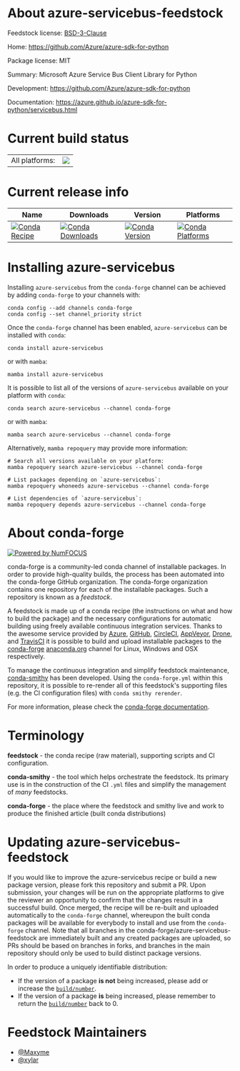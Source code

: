 About azure-servicebus-feedstock
================================

Feedstock license: [BSD-3-Clause](https://github.com/conda-forge/azure-servicebus-feedstock/blob/main/LICENSE.txt)

Home: https://github.com/Azure/azure-sdk-for-python

Package license: MIT

Summary: Microsoft Azure Service Bus Client Library for Python

Development: https://github.com/Azure/azure-sdk-for-python

Documentation: https://azure.github.io/azure-sdk-for-python/servicebus.html

Current build status
====================


<table><tr><td>All platforms:</td>
    <td>
      <a href="https://dev.azure.com/conda-forge/feedstock-builds/_build/latest?definitionId=2771&branchName=main">
        <img src="https://dev.azure.com/conda-forge/feedstock-builds/_apis/build/status/azure-servicebus-feedstock?branchName=main">
      </a>
    </td>
  </tr>
</table>

Current release info
====================

| Name | Downloads | Version | Platforms |
| --- | --- | --- | --- |
| [![Conda Recipe](https://img.shields.io/badge/recipe-azure--servicebus-green.svg)](https://anaconda.org/conda-forge/azure-servicebus) | [![Conda Downloads](https://img.shields.io/conda/dn/conda-forge/azure-servicebus.svg)](https://anaconda.org/conda-forge/azure-servicebus) | [![Conda Version](https://img.shields.io/conda/vn/conda-forge/azure-servicebus.svg)](https://anaconda.org/conda-forge/azure-servicebus) | [![Conda Platforms](https://img.shields.io/conda/pn/conda-forge/azure-servicebus.svg)](https://anaconda.org/conda-forge/azure-servicebus) |

Installing azure-servicebus
===========================

Installing `azure-servicebus` from the `conda-forge` channel can be achieved by adding `conda-forge` to your channels with:

```
conda config --add channels conda-forge
conda config --set channel_priority strict
```

Once the `conda-forge` channel has been enabled, `azure-servicebus` can be installed with `conda`:

```
conda install azure-servicebus
```

or with `mamba`:

```
mamba install azure-servicebus
```

It is possible to list all of the versions of `azure-servicebus` available on your platform with `conda`:

```
conda search azure-servicebus --channel conda-forge
```

or with `mamba`:

```
mamba search azure-servicebus --channel conda-forge
```

Alternatively, `mamba repoquery` may provide more information:

```
# Search all versions available on your platform:
mamba repoquery search azure-servicebus --channel conda-forge

# List packages depending on `azure-servicebus`:
mamba repoquery whoneeds azure-servicebus --channel conda-forge

# List dependencies of `azure-servicebus`:
mamba repoquery depends azure-servicebus --channel conda-forge
```


About conda-forge
=================

[![Powered by
NumFOCUS](https://img.shields.io/badge/powered%20by-NumFOCUS-orange.svg?style=flat&colorA=E1523D&colorB=007D8A)](https://numfocus.org)

conda-forge is a community-led conda channel of installable packages.
In order to provide high-quality builds, the process has been automated into the
conda-forge GitHub organization. The conda-forge organization contains one repository
for each of the installable packages. Such a repository is known as a *feedstock*.

A feedstock is made up of a conda recipe (the instructions on what and how to build
the package) and the necessary configurations for automatic building using freely
available continuous integration services. Thanks to the awesome service provided by
[Azure](https://azure.microsoft.com/en-us/services/devops/), [GitHub](https://github.com/),
[CircleCI](https://circleci.com/), [AppVeyor](https://www.appveyor.com/),
[Drone](https://cloud.drone.io/welcome), and [TravisCI](https://travis-ci.com/)
it is possible to build and upload installable packages to the
[conda-forge](https://anaconda.org/conda-forge) [anaconda.org](https://anaconda.org/)
channel for Linux, Windows and OSX respectively.

To manage the continuous integration and simplify feedstock maintenance,
[conda-smithy](https://github.com/conda-forge/conda-smithy) has been developed.
Using the ``conda-forge.yml`` within this repository, it is possible to re-render all of
this feedstock's supporting files (e.g. the CI configuration files) with ``conda smithy rerender``.

For more information, please check the [conda-forge documentation](https://conda-forge.org/docs/).

Terminology
===========

**feedstock** - the conda recipe (raw material), supporting scripts and CI configuration.

**conda-smithy** - the tool which helps orchestrate the feedstock.
                   Its primary use is in the construction of the CI ``.yml`` files
                   and simplify the management of *many* feedstocks.

**conda-forge** - the place where the feedstock and smithy live and work to
                  produce the finished article (built conda distributions)


Updating azure-servicebus-feedstock
===================================

If you would like to improve the azure-servicebus recipe or build a new
package version, please fork this repository and submit a PR. Upon submission,
your changes will be run on the appropriate platforms to give the reviewer an
opportunity to confirm that the changes result in a successful build. Once
merged, the recipe will be re-built and uploaded automatically to the
`conda-forge` channel, whereupon the built conda packages will be available for
everybody to install and use from the `conda-forge` channel.
Note that all branches in the conda-forge/azure-servicebus-feedstock are
immediately built and any created packages are uploaded, so PRs should be based
on branches in forks, and branches in the main repository should only be used to
build distinct package versions.

In order to produce a uniquely identifiable distribution:
 * If the version of a package **is not** being increased, please add or increase
   the [``build/number``](https://docs.conda.io/projects/conda-build/en/latest/resources/define-metadata.html#build-number-and-string).
 * If the version of a package **is** being increased, please remember to return
   the [``build/number``](https://docs.conda.io/projects/conda-build/en/latest/resources/define-metadata.html#build-number-and-string)
   back to 0.

Feedstock Maintainers
=====================

* [@Maxyme](https://github.com/Maxyme/)
* [@xylar](https://github.com/xylar/)


